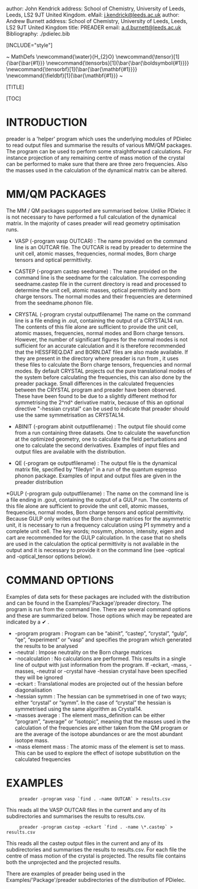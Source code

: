 author: John Kendrick
address: School of Chemistry, University of Leeds, Leeds, LS2 9JT United Kingdom.
eMail: j.kendrick@leeds.ac.uk
author: Andrew Burnett
address: School of Chemistry, University of Leeds, Leeds, LS2 9JT United Kingdom
title: PREADER
email: a.d.burnett@leeds.ac.uk
Bibliography: ./pdielec.bib

[INCLUDE="style"]

<!-- Comment out some of the options -->
<!-- Csl Style: ieee -->
<!-- Math Mode: static -->
<!-- [INCLUDE="style"] -->
<!-- Colorizer: javascript -->
<!-- Doc class: [10pt]article -->

~ MathDefs
\newcommand{\water}{H_{2}O}
\newcommand{\tensor}[1]{\bar{\bar{#1}}}
\newcommand{\tensorbs}[1]{\bar{\bar{\boldsymbol{#1}}}}
\newcommand{\tensorbf}[1]{\bar{\bar{\mathbf{#1}}}}
\newcommand{\fieldbf}[1]{\bar{\mathbf{#1}}}
~

[TITLE]

[TOC]

# INTRODUCTION

preader is a 'helper' program which uses the underlying modules of PDielec to read output files and summarise the results of various MM/QM packages.  The program can be used to perform some straightforward calculations.  For instance projection of any remaining centre of mass motion of the crystal can be performed to make sure that there are three zero frequencies.  Also the masses used in the calculation of the dynamical matrix can be altered.

# MM/QM PACKAGES

The MM / QM packages supported are summarised below.  Unlike PDielec it is not necessary to have performed a full calculation of the dynamical matrix.  In the majority of cases preader will read geometry optimisation runs.

* VASP (-program vasp OUTCAR)
  : The name provided on the command line is an OUTCAR file. The OUTCAR is read by preader to determine the unit cell, atomic masses, frequencies, normal modes, Born charge tensors and optical permittivity. 

* CASTEP (-program castep seedname)
  : The name provided on the command line is the seedname for the calculation. The corresponding seedname.castep file in the current directory is read and processed to determine the unit cell, atomic masses, optical permittivity and born charge tensors. The normal modes and their frequencies are determined from the seedname.phonon file.

* CRYSTAL (-program crystal outputfilename)
  The name on the command line is a file ending in .out, containing the output of a CRYSTAL14 run. The contents of this file alone are sufficient to provide the unit cell, atomic masses, frequencies, normal modes and Born charge tensors. However, the number of significant figures for the normal modes is not sufficient for an accurate calculation and it is therefore recommended that the HESSFREQ.DAT and BORN.DAT files are also made available. If they are present in the directory where preader is run from , it uses these files to calculate the Born charge tensors, frequencies and normal modes. By default CRYSTAL projects out the pure translational modes of the system before calculating the frequencies, this can also done by the preader package. Small differences in the calculated frequencies between the CRYSTAL program and preader have been observed. These have been found to be due to a slightly different method for symmetrising the 2^nd^ derivative matrix, because of this an optional directive "-hessian crystal" can be used to indicate that preader should use the same symmetrisation as CRYSTAL14.

* ABINIT (-program abinit outputfilename)
  : The output file should come from a run containing three datasets. One to calculate the wavefunction at the optimized geometry, one to calculate the field perturbations and one to calculate the second derivatives. Examples of input files and output files are available with the distribution.

* QE (-program qe outputfilename)
  : The output file is the dynamical matrix file, specified by "filedyn" in a run of the quantum espresso phonon package. Examples of input and output files are given in the preader distribution

*GULP (-program gulp outputfilename)
  : The name on the command line is a file ending in .gout, containing the output of a GULP run. The contents of this file alone are sufficient to provide the unit cell, atomic masses, frequencies, normal modes, Born charge tensors and optical permittivity. Because GULP only writes out the Born charge matrices for the asymmetric unit, it is necessary to run a frequency calculation using P1 symmetry and a complete unit cell. The key words; nosymm, phonon, intensity, eigen and cart are recommended for the GULP calculation. In the case that no shells are used in the calculation the optical permittivity is not available in the output and it is necessary to provide it on the command line (see -optical and -optical\_tensor options below).

# COMMAND OPTIONS

Examples of data sets for these packages are included with the distribution and can be found in the Examples/'Package'/preader directory. The program is run from the command line. There are several command options and these are summarized below. Those options which may be repeated are indicated by a ✔ .

* -program program
  : Program can be “abinit”,  “castep”, “crystal”, “gulp”, “qe”, “experiment” or “vasp” and specifies the program which generated the results to be analysed
* -neutral
  : Impose neutrality on the Born charge matrices
* -nocalculation
  : No calculations are performed.  This results in a single line of output with just information from the program.  If -eckart, -mass, -masses, -neutral or -crystal have -hessian crystal have been specified they will be ignored
* -eckart
  : Translational modes are  projected out of the hessian before diagonalisation
* -hessian symm
  : The hessian can be symmetrised in one of two ways; either “crystal” or  “symm”.  In the case of “crystal” the  hessian is symmetrised using the same algorithm as Crystal14. 
* -masses average
  : The element mass_definition can be either “program”, “average” or “isotopic”, meaning that the masses used in the calculation of the frequencies are either taken from the QM program or are the average of the isotope abundances or are the most abundant isotope mass.
* -mass element mass
  : The atomic mass of the element is set to mass.  This can be used to explore the effect of isotope substitution on the calculated frequencies



# EXAMPLES

         preader -program vasp `find . -name OUTCAR` > results.csv

This reads all the VASP OUTCAR files in the current and any of its subdirectories and summarises the results to results.csv.

         preader -program castep -eckart `find . -name \*.castep` > results.csv

This reads all the castep output files in the current and any of its subdirectories and summarises the results to results.csv.  For each file the centre of mass motion of the crystal is projected.  The results file contains both the unprojected and the projected results.

There are examples of preader being used in the Examples/'Package'/preader subdirectories of the distribution of PDielec.



